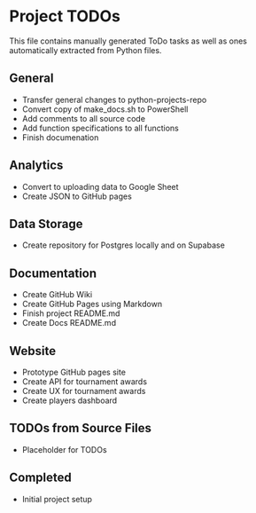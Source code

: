 # Project TODOs

This file contains manually generated ToDo tasks as well as ones automatically extracted from Python files.

## General
- Transfer general changes to python-projects-repo
- Convert copy of make_docs.sh to PowerShell
- Add comments to all source code
- Add function specifications to all functions
- Finish documenation

## Analytics
- Convert to uploading data to Google Sheet
- Create JSON to GitHub pages

## Data Storage
- Create repository for Postgres locally and on Supabase

## Documentation
- Create GitHub Wiki
- Create GitHub Pages using Markdown
- Finish project README.md
- Create Docs README.md

## Website
- Prototype GitHub pages site
- Create API for tournament awards
- Create UX for tournament awards
- Create players dashboard

## TODOs from Source Files
- Placeholder for TODOs

## Completed
- Initial project setup
